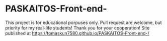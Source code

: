 # PASKAITOS-Front-end-
This project is for educational porpuses only. Pull request are welcome, but priority for my real-life students! Thank you for your cooperation!
Site published at https://tomaskun7580.github.io/PASKAITOS-Front-end-/
